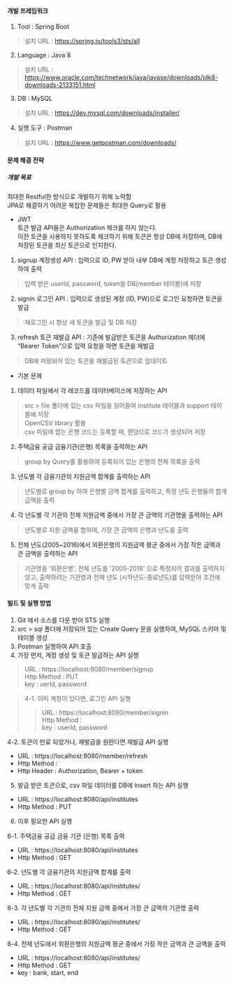 #### 개발 프레임워크
1. Tool : Spring Boot  
> 설치 URL : https://spring.io/tools3/sts/all
2. Language : Java 8  
> 설치 URL : https://www.oracle.com/technetwork/java/javase/downloads/jdk8-downloads-2133151.html
3. DB : MySQL  
> 설치 URL : https://dev.mysql.com/downloads/installer/
4. 실행 도구 : Postman  
> 설치 URL : https://www.getpostman.com/downloads/

#### 문제 해결 전략
##### 개발 목표
최대한 Restful한 방식으로 개발하기 위해 노력함  
JPA로 해결하기 어려운 복잡한 문제들은 최대한 Query로 활용
+ JWT  
토큰 발급 API들은 Authorization 체크를 하지 않는다.  
이전 토큰을 사용하지 못하도록 체크하기 위해 토큰은 항상 DB에 저장하며, DB에 저장된 토큰을 최신 토큰으로 인지한다.  
1. signup 계정생성 API : 입력으로 ID, PW 받아 내부 DB에 계정 저장하고 토큰 생성하여 출력  
> 입력 받은 userId, password, token을 DB(member 테이블)에 저장  
2. signin 로그인 API : 입력으로 생성된 계정 (ID, PW)으로 로그인 요청하면 토큰을 발급  
> 재로그인 시 항상 새 토큰을 발급 및 DB 저장  
3. refresh 토큰 재발급 API : 기존에 발급받은 토큰을 Authorization 헤더에 “Bearer Token”으로 입력 요청을 하면 토큰을 재발급  
> DB에 저장되어 있는 토큰을 재발급된 토큰으로 업데이트


+ 기본 문제
1. 데이터 파일에서 각 레코드를 데이터베이스에 저장하는 API  
> src > file 폴더에 있는 csv 파일을 읽어들여 institute 테이블과 support 테이블에 저장  
> OpenCSV library 활용  
> csv 파일에 없는 은행 코드는 등록할 때, 랜덤으로 코드가 생성되어 저장   
2. 주택금융 공급 금융기관(은행) 목록을 출력하는 API  
> group by Query를 활용하여 등록되어 있는 은행의 전체 목록을 출력
3. 년도별 각 금융기관의 지원금액 합계를 출력하는 API  
> 년도별로 group by 하여 은행별 금액 합계를 출력하고, 특정 년도 은행들의 합계 금액을 출력
4. 각 년도별 각 기관의 전체 지원금액 중에서 가장 큰 금액의 기관명을 출력하는 API  
> 년도별로 지원 금액을 합하여, 가장 큰 금액의 은행과 년도를 출력
5. 전체 년도(2005~2016)에서 외환은행의 지원금액 평균 중에서 가장 작은 금액과 큰 금액을 출력하는 API  
> 기관명을 '외환은행', 전체 년도를 '2005-2016' 으로 특정지어 결과를 출력하지 않고, 출력하려는 기관명과 전체 년도 (시작년도-종료년도)를 입력받아 조건에 맞게 출력  

#### 빌드 및 실행 방법
1. Git 에서 소스를 다운 받아 STS 실행
2. src > sql 폴더에 저장되어 있는 Create Query 문을 실행하여, MySQL 스키마 및 테이블 생성
3. Postman 실행하여 API 호출
4. 가장 먼저, 계정 생성 및 토큰 발급하는 API 실행  
> URL : https://localhost:8080/member/signup  
> Http Method : PUT  
> key : uerId, password

> 4-1. 이미 계정이 있다면, 로그인 API 실행  
>> URL : https://localhost:8080/member/signin  
>> Http Method :  
>> key : userId, password

4-2. 토큰이 만료 되었거나, 재발급을 원한다면 재발급 API 실행  
 + URL : https://localhost:8080/member/refresh  
 + Http Method :  
 + Http Header : Authorization, Bearer + token

5. 발급 받은 토큰으로, csv 파일 데이터를 DB에 Insert 하는 API 실행  
 + URL : https://localhost:8080/api/institutes  
 + Http Method : PUT  

6. 이후 필요한 API 실행  

 6-1. 주택금융 공급 금융 기관 (은행) 목록 출력  
  + URL : https://localhost:8080/api/institutes  
  + Http Method : GET

 6-2. 년도별 각 금융기관의 지원금액 합계를 출력  
  + URL : https://localhost:8080/api/institutes/  
  + Http Method : GET  

 6-3. 각 년도별 각 기관의 전체 지원 금액 중에서 가장 큰 금액의 기관명 출력  
  + URL : https://localhost:8080/api/institutes/  
  + Http Method : GET

  6-4. 전체 년도에서 외환은행의 지원금액 평균 중에서 가장 작은 금액과 큰 금액을 출력
   + URL : https://localhost:8080/api/institutes/  
   + Http Method : GET  
   + key : bank, start, end
